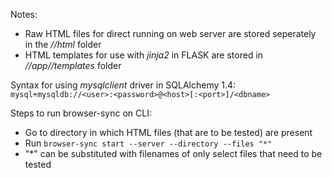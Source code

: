 Notes:
* Raw HTML files for direct running on web server are stored seperately in the *//html* folder
* HTML templates for use with *jinja2* in FLASK are stored in *//app//templates* folder

Syntax for using *mysqlclient* driver in SQLAlchemy 1.4:
`mysql+mysqldb://<user>:<password>@<host>[:<port>]/<dbname>`

Steps to run browser-sync on CLI:

* Go to directory in which HTML files (that are to be tested) are present
* Run `browser-sync start --server --directory --files "*"`
* "\*" can be substituted with filenames of only select files that need to be tested


